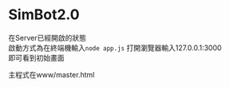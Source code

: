 # SimBot2.0
在Server已經開啟的狀態   
啟動方式為在終端機輸入`node app.js`
打開瀏覽器輸入127.0.0.1:3000  
即可看到初始畫面  
  
  
主程式在www/master.html  

